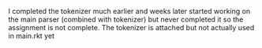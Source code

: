 I completed the tokenizer much earlier and weeks later started working on the main parser (combined with tokenizer) but never completed it so the assignment is not complete.
The tokenizer is attached but not actually used in main.rkt yet
